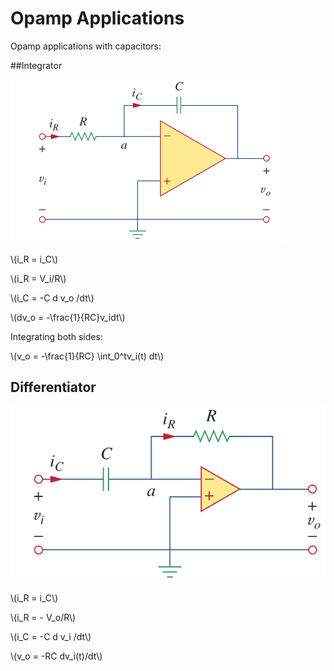 # Opamp Applications

Opamp applications with capacitors:

##Integrator

![](../images/opamp_integrator.png)

\\(i_R = i_C\\)

\\(i_R = V_i/R\\)

\\(i_C = -C d v_o /dt\\)

\\(dv_o = -\frac{1}{RC}v_idt\\)

Integrating both sides:

\\(v_o = -\frac{1}{RC} \int_0^tv_i(t) dt\\)

## Differentiator

![](../images/opamp_differentiator.png)

\\(i_R = i_C\\)

\\(i_R = - V_o/R\\)

\\(i_C = -C d v_i /dt\\)

\\(v_o = -RC dv_i(t)/dt\\)
